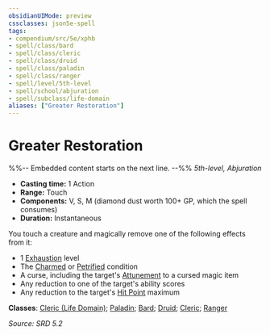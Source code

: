 ```yaml
---
obsidianUIMode: preview
cssclasses: json5e-spell
tags:
- compendium/src/5e/xphb
- spell/class/bard
- spell/class/cleric
- spell/class/druid
- spell/class/paladin
- spell/class/ranger
- spell/level/5th-level
- spell/school/abjuration
- spell/subclass/life-domain
aliases: ["Greater Restoration"]
---
```

# Greater Restoration
%%-- Embedded content starts on the next line. --%%
*5th-level, Abjuration*  

- **Casting time:** 1 Action
- **Range:** Touch
- **Components:** V, S, M (diamond dust worth 100+ GP, which the spell consumes)
- **Duration:** Instantaneous

You touch a creature and magically remove one of the following effects from it:

- 1 [Exhaustion](rules/conditions.md#Exhaustion) level  
- The [Charmed](rules/conditions.md#Charmed) or [Petrified](rules/conditions.md#Petrified) condition  
- A curse, including the target's [Attunement](rules/variant-rules/attunement-xphb.md) to a cursed magic item  
- Any reduction to one of the target's ability scores  
- Any reduction to the target's [Hit Point](rules/variant-rules/hit-points-xphb.md) maximum  

**Classes**: [Cleric (Life Domain)](compendium/lists/list-spells-classes-cleric-xphb-life-domain-xphb.md "subclass=XPHB;class=XPHB"); [Paladin](compendium/lists/list-spells-classes-paladin.md); [Bard](compendium/lists/list-spells-classes-bard.md); [Druid](compendium/lists/list-spells-classes-druid.md); [Cleric](compendium/lists/list-spells-classes-cleric.md); [Ranger](compendium/lists/list-spells-classes-ranger.md)

*Source: SRD 5.2*